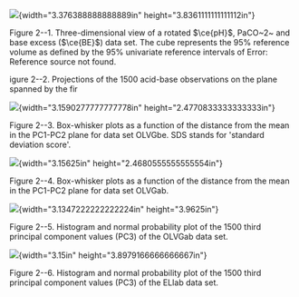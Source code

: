 ![](media/image1.png){width="3.376388888888889in"
height="3.8361111111111112in"}

Figure 2--1. Three-dimensional view of a rotated $\ce{pH}$, PaCO~2~ and base
excess ($\ce{BE}$) data set. The cube represents the 95% reference volume as
defined by the 95% univariate reference intervals of Error: Reference
source not found.

igure 2--2. Projections of the 1500 acid-base observations on the plane
spanned by the fir

![](media/image2.wmf){width="3.1590277777777778in"
height="2.4770833333333333in"}

Figure 2--3. Box-whisker plots as a function of the distance from the
mean in the PC1-PC2 plane for data set OLVGbe. SDS stands for 'standard
deviation score'.

![](media/image3.wmf){width="3.15625in" height="2.4680555555555554in"}

Figure 2--4. Box-whisker plots as a function of the distance from the
mean in the PC1-PC2 plane for data set OLVGab.

![](media/image4.wmf){width="3.1347222222222224in" height="3.9625in"}

Figure 2--5. Histogram and normal probability plot of the 1500 third
principal component values (PC3) of the OLVGab data set.

![](media/image5.wmf){width="3.15in" height="3.8979166666666667in"}

Figure 2--6. Histogram and normal probability plot of the 1500 third
principal component values (PC3) of the ELIab data set.
